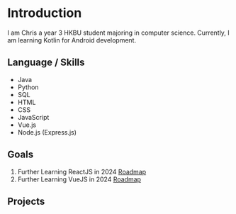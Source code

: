 # Introduction

I am Chris a year 3 HKBU student majoring in computer science.
Currently, I am learning Kotlin for Android development.

## Language / Skills
- Java
- Python
- SQL
- HTML
- CSS
- JavaScript
- Vue.js
- Node.js (Express.js)

## Goals

1.  Further Learning ReactJS in 2024 [Roadmap](https://roadmap.sh/react)
2.  Further Learning VueJS in 2024 [Roadmap](https://roadmap.sh/vue)
   

## Projects

<!---
ChrisLee-04-20/ChrisLee-04-20 is a ✨ special ✨ repository because its `README.md` (this file) appears on your GitHub profile.
You can click the Preview link to take a look at your changes.
--->
